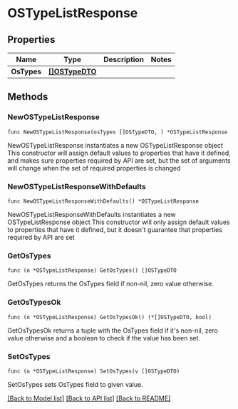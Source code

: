 # OSTypeListResponse

## Properties

Name | Type | Description | Notes
------------ | ------------- | ------------- | -------------
**OsTypes** | [**[]OSTypeDTO**](OSTypeDTO.md) |  | 

## Methods

### NewOSTypeListResponse

`func NewOSTypeListResponse(osTypes []OSTypeDTO, ) *OSTypeListResponse`

NewOSTypeListResponse instantiates a new OSTypeListResponse object
This constructor will assign default values to properties that have it defined,
and makes sure properties required by API are set, but the set of arguments
will change when the set of required properties is changed

### NewOSTypeListResponseWithDefaults

`func NewOSTypeListResponseWithDefaults() *OSTypeListResponse`

NewOSTypeListResponseWithDefaults instantiates a new OSTypeListResponse object
This constructor will only assign default values to properties that have it defined,
but it doesn't guarantee that properties required by API are set

### GetOsTypes

`func (o *OSTypeListResponse) GetOsTypes() []OSTypeDTO`

GetOsTypes returns the OsTypes field if non-nil, zero value otherwise.

### GetOsTypesOk

`func (o *OSTypeListResponse) GetOsTypesOk() (*[]OSTypeDTO, bool)`

GetOsTypesOk returns a tuple with the OsTypes field if it's non-nil, zero value otherwise
and a boolean to check if the value has been set.

### SetOsTypes

`func (o *OSTypeListResponse) SetOsTypes(v []OSTypeDTO)`

SetOsTypes sets OsTypes field to given value.



[[Back to Model list]](../README.md#documentation-for-models) [[Back to API list]](../README.md#documentation-for-api-endpoints) [[Back to README]](../README.md)



